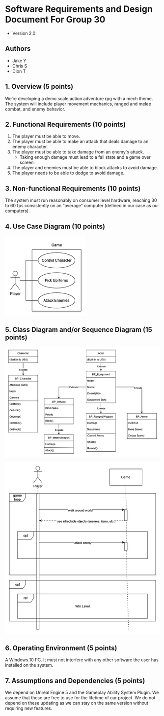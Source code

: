 # Software Requirements and Design Document For Group 30
- Version 2.0

## Authors
- Jake Y
- Chris S
- Dion T

## 1. Overview (5 points)
<!-- Give a general overview of the system in 1-2 paragraphs (similar to the one in the project proposal). 

We’re developing a demo scale action adventure rpg with a mech theme. The system will include player movement mechanics, ranged and melee combat, and enemy behavior. -->

We’re developing a demo scale action adventure rpg with a mech theme. The system will include player movement mechanics, ranged and melee combat, and enemy behavior. 

## 2. Functional Requirements (10 points)
<!-- List the functional requirements in sentences identified by numbers and for each requirement state if it is of high, medium, or low priority. Each functional requirement is something that the system shall do. Include all the details required such that there can be no misinterpretations of the requirements when read. Be very specific about what the system needs to do (not how, just what). You may provide a brief design rationale for any requirement which you feel requires explanation for how and/or why the requirement was derived. -->

1. The player must be able to move.
2. The player must be able to make an attack that deals damage to an enemy character.
3. The player must be able to take damage from an enemy's attack.
    - Taking enough damage must lead to a fail state and a game over screen.
4. The player and enemies must be able to block attacks to avoid damage.
5. The player needs to be able to dodge to avoid damage.

## 3. Non-functional Requirements (10 points)
<!-- List the non-functional requirements of the system (any requirement referring to a property of the system, such as security, safety, software quality, performance, reliability, etc.) You may provide a brief rationale for any requirement which you feel requires explanation as to how and/or why the requirement was derived. -->

The system must run reasonably on consumer level hardware, reaching 30 to 60 fps consistently on an “average” computer (defined in our case as our computers).

## 4. Use Case Diagram (10 points)
<!-- This section presents the use case diagram and the textual descriptions of the use cases for the system under development. The use case diagram should contain all the use cases and relationships between them needed to describe the functionality to be developed. If you discover new use cases between two increments, update the diagram for your future increments.  

Textual descriptions of use cases: For the first increment, the textual descriptions for the use cases are not required. However, the textual descriptions for all use cases discovered for your system are required for the second and third iterations. -->
![Use Case Diagram](Images/use_case_diagram.png)

## 5. Class Diagram and/or Sequence Diagram (15 points)
<!-- This section presents a high-level overview of the anticipated system architecture using a class diagram and/or sequence diagrams.  

If the main paradigm used in your project is Object Oriented (i.e., you have classes or something that acts similar to classes in your system), then draw the Class Diagram of the entire system and Sequence Diagrams for the three (3) most important use cases in your system.  

If the main paradigm in your system is not Object Oriented (i.e., you do not have classes or anything similar to classes in your system) then only draw Sequence Diagrams, but for all the use cases of your system. In this case, we will use a modified version of Sequence Diagrams, where instead of objects, the lifelines will represent the functions in the system involved in the action sequence.  

Class Diagrams show the fundamental objects/classes that must be modeled with the system to satisfy its requirements and the relationships between them. Each class rectangle on the diagram must also include the attributes and the methods of the class (they can be refined between increments).  All the relationships between classes and their multiplicity must be shown on the class diagram.  

A Sequence Diagram simply depicts interaction between objects (or functions - in our case - for non-OOP systems) in a sequential order, i.e. the order in which these interactions take place. Sequence diagrams describe how and in what order the objects in a system function. -->
![Class Diagrams](Images/class_diagrams.png)

![Sequence Diagram](Images/sequence_diagram.png)

## 6. Operating Environment (5 points)
<!-- Describe the environment in which the software will operate, including the hardware platform, operating system and versions, and any other software components or applications with which it must peacefully coexist. -->

A Windows 10 PC. It must not interfere with any other software the user has installed on the system.

## 7. Assumptions and Dependencies (5 points)
<!-- List any assumed factors (as opposed to known facts) that could affect the requirements stated in this document. These could include third-party or commercial components that you plan to use, issues around the development or operating environment, or constraints. The project could be affected if these assumptions are incorrect, are not shared, or change. Also identify any dependencies the project has on external factors, such as software components that you intend to reuse from another project. -->

We depend on Unreal Engine 5 and the Gameplay Ability System Plugin. We assume that these are free to use for the lifetime of our project. We do not depend on these updating as we can stay on the same version without requiring new features.
